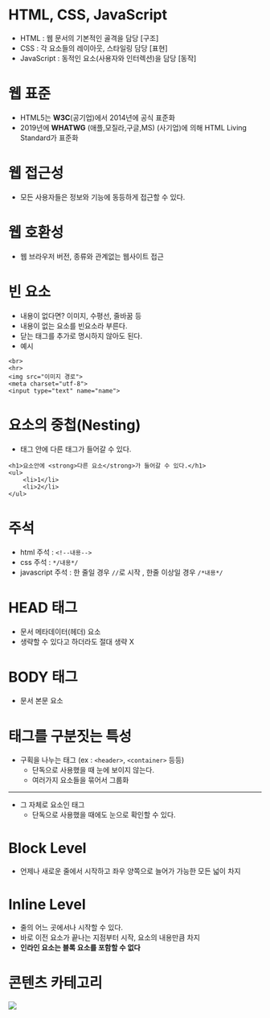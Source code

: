 # HTML, CSS, JavaScript
- HTML : 웹 문서의 기본적인 골격을 담당 [구조]
- CSS : 각 요소들의 레이아웃, 스타일링 담당 [표현]
- JavaScript : 동적인 요소(사용자와 인터렉션)을 담당 [동작]


# 웹 표준
- HTML5는 **W3C**(공기업)에서 2014년에 공식 표준화
- 2019년에 **WHATWG** (애플,모질라,구글,MS) (사기업)에 의해 HTML Living Standard가 표준화

# 웹 접근성
- 모든 사용자들은 정보와 기능에 동등하게 접근할 수 있다.

# 웹 호환성
- 웹 브라우저 버전, 종류와 관계없는 웹사이트 접근

# 빈 요소
- 내용이 없다면? 이미지, 수평선, 줄바꿈 등
- 내용이 없는 요소를 빈요소라 부른다.
- 닫는 태그를 추가로 명시하지 않아도 된다.
- 예시
```
<br>
<hr>
<img src="이미지 경로">
<meta charset="utf-8">
<input type="text" name="name">
```

# 요소의 중첩(Nesting)
- 태그 안에 다른 태그가 들어갈 수 있다.
```
<h1>요소안에 <strong>다른 요소</strong>가 들어갈 수 있다.</h1>
<ul>
    <li>1</li>
    <li>2</li>
</ul>
```

# 주석
- html 주석 : `<!--내용-->`
- css 주석 : `*/내용*/`
- javascript 주석 : 한 줄일 경우 `//`로 시작 , 한줄 이상일 경우 `/*내용*/`

# HEAD 태그
- 문서 메타데이터(헤더) 요소
- 생략할 수 있다고 하더라도 절대 생략 X

# BODY 태그
- 문서 본문 요소

# 태그를 구분짓는 특성
- 구획을 나누는 태그 (ex : `<header>`, `<container>` 등등)
    - 단독으로 사용했을 때 눈에 보이지 않는다.
    - 여러가지 요소들을 묶어서 그룹화
___
- 그 자체로 요소인 태그
    - 단독으로 사용했을 때에도 눈으로 확인할 수 있다.

# Block Level
- 언제나 새로운 줄에서 시작하고 좌우 양쪽으로 늘어가 가능한 모든 넓이 차지

# Inline Level
- 줄의 어느 곳에서나 시작할 수 있다.
- 바로 이전 요소가 끝나는 지점부터 시작, 요소의 내용만큼 차지
- **인라인 요소는 블록 요소를 포함할 수 없다**

# 콘텐츠 카테고리
![](https://media.prod.mdn.mozit.cloud/attachments/2012/07/09/3704/07b3e5bb546840a09bb35d45b36009a6/Content_categories_venn.png)